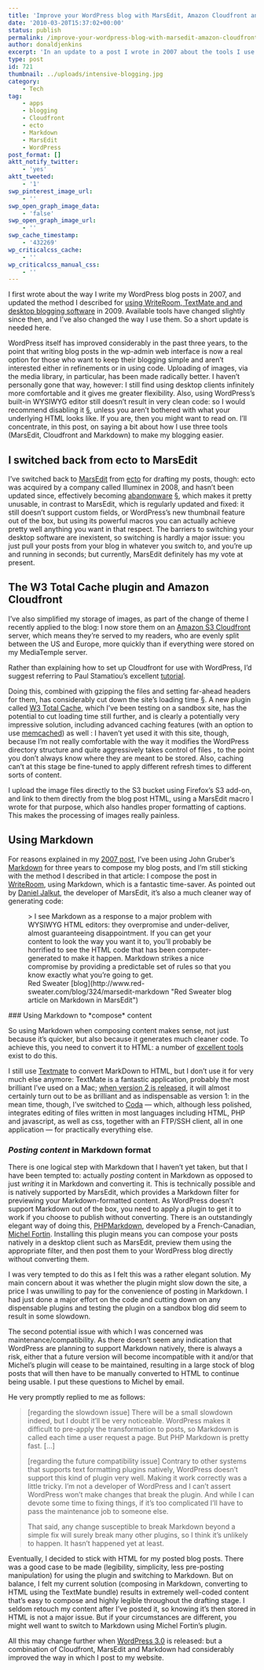 ```yaml
---
title: 'Improve your WordPress blog with MarsEdit, Amazon Cloudfront and Markdown'
date: '2010-03-20T15:37:02+00:00'
status: publish
permalink: /improve-your-wordpress-blog-with-marsedit-amazon-cloudfront-and-markdown
author: donaldjenkins
excerpt: 'In an update to a post I wrote in 2007 about the tools I use to compose blog posts, I cover using MarsEdit for editing posts on my desktop, in combination with WriteRoom and TextMate. I explain how I''ve started using Amazon Cloudfront to store my images. I also cover new trends in caching and ways of using Markdown to produce cleaner code including, optionally, using it as the storage format for individual blog posts, using Michel Fortin''s PHP Markdown plugin.'
type: post
id: 721
thumbnail: ../uploads/intensive-blogging.jpg
category:
    - Tech
tag:
    - apps
    - blogging
    - Cloudfront
    - ecto
    - Markdown
    - MarsEdit
    - WordPress
post_format: []
aktt_notify_twitter:
    - 'yes'
aktt_tweeted:
    - '1'
swp_pinterest_image_url:
    - ''
swp_open_graph_image_data:
    - 'false'
swp_open_graph_image_url:
    - ''
swp_cache_timestamp:
    - '432269'
wp_criticalcss_cache:
    - ''
wp_criticalcss_manual_css:
    - ''
---
```

I first wrote about the way I write my WordPress blog posts in 2007, and updated the method I described for [using WriteRoom, TextMate and and desktop blogging software](https://www.donaldjenkins.com/blogging-sequentially-using-writeroom-textmate-and-ecto-or-marsedit/ "Blogging sequentially using WriteRoom, textMate and ecto or MarsEdit") in 2009. Available tools have changed slightly since then, and I’ve also changed the way I use them. So a short update is needed here.

WordPress itself has improved considerably in the past three years, to the point that writing blog posts in the wp-admin web interface is now a real option for those who want to keep their blogging simple and aren’t interested either in refinements or in using code. Uploading of images, via the media library, in particular, has been made radically better. I haven’t personally gone that way, however: I still find using desktop clients infinitely more comfortable and it gives me greater flexibility. Also, using WordPress’s built-in WYSIWYG editor still doesn’t result in very clean code: so I would recommend disabling it [§](#bfn-footnotes-140), unless you aren’t bothered with what your underlying HTML looks like. If you are, then you might want to read on. I’ll concentrate, in this post, on saying a bit about how I use three tools (MarsEdit, Cloudfront and Markdown) to make my blogging easier.

I switched back from ecto to MarsEdit
-------------------------------------

I’ve switched back to [MarsEdit](http://www.red-sweater.com/marsedit/ "More about MarsEdit") from [ecto](http://illuminex.com/ecto/ "More about excto") for drafting my posts, though: ecto was acquired by a company called Illuminex in 2008, and hasn’t been updated since, effectively becoming [abandonware](http://en.wikipedia.org/wiki/Abandonware "More abut abandonware") [§](#bfn-footnotes-140), which makes it pretty unusable, in contrast to MarsEdit, which is regularly updated and fixed: it still doesn’t support custom fields, or WordPress’s new thumbnail feature out of the box, but using its powerful macros you can actually achieve pretty well anything you want in that respect. The barriers to switching your desktop software are inexistent, so switching is hardly a major issue: you just pull your posts from your blog in whatever you switch to, and you’re up and running in seconds; but currently, MarsEdit definitely has my vote at present.

The W3 Total Cache plugin and Amazon Cloudfront
-----------------------------------------------

I’ve also simplified my storage of images, as part of the change of theme I recently applied to the blog: I now store them on an [Amazon S3 Cloudfront](http://aws.amazon.com/cloudfront/ "More about Amazon Cloudfront") server, which means they’re served to my readers, who are evenly split between the US and Europe, more quickly than if everything were stored on my MediaTemple server.

Rather than explaining how to set up Cloudfront for use with WordPress, I’d suggest referring to Paul Stamatiou’s excellent [tutorial](http://paulstamatiou.com/how-to-getting-started-with-amazon-cloudfront "Paul Stamatiou's tutorial on setting up Cloudfront for use with WordPress").

Doing this, combined with gzipping the files and setting far-ahead headers for them, has considerably cut down the site’s loading time [§](#bfn-footnotes-140). A new plugin called [W3 Total Cache](http://wordpress.org/extend/plugins/w3-total-cache/ "More about W3 Total Cache"), which I’ve been testing on a sandbox site, has the potential to cut loading time still further, and is clearly a potentially very impressive solution, including advanced caching features (with an option to use [memcached](http://memcached.org/ "More about Memcached")) as well : I haven’t yet used it with this site, though, because I’m not really comfortable with the way it modifies the WordPress directory structure and quite aggressively takes control of files , to the point you don’t always know where they are meant to be stored. Also, caching can’t at this stage be fine-tuned to apply different refresh times to different sorts of content.

I upload the image files directly to the S3 bucket using Firefox’s S3 add-on, and link to them directly from the blog post HTML, using a MarsEdit macro I wrote for that purpose, which also handles proper formatting of captions. This makes the processing of images really painless.

Using Markdown
--------------

For reasons explained in my [2007 post](https://www.donaldjenkins.com/blogging-sequentially-using-writeroom-textmate-and-ecto-or-marsedit/ "Blogging sequentially using WriteRoom, textMate and ecto or MarsEdit"), I’ve been using John Gruber’s [Markdown](http://daringfireball.net/projects/markdown/ "More about Markdown") for three years to compose my blog posts, and I’m still sticking with the method I described in that article: I compose the post in [WriteRoom](http://www.hogbaysoftware.com/products/writeroom "More about Hog Bay Software's WRiteRoom"), using Markdown, which is a fantastic time-saver. As pointed out by [Daniel Jalkut](http://twitter.com/danielpunkass "Donaiel Jalkut on Twitter"), the developer of MarsEdit, it’s also a much cleaner way of generating code:

<figure>> I see Markdown as a response to a major problem with WYSIWYG HTML editors: they overpromise and under-deliver, almost guaranteeing disappointment. If you can get your content to look the way you want it to, you’ll probably be horrified to see the HTML code that has been computer-generated to make it happen. Markdown strikes a nice compromise by providing a predictable set of rules so that you know exactly what you’re going to get.

<figcaption class="quote-source">Red Sweater [blog](http://www.red-sweater.com/blog/324/marsedit-markdown "Red Sweater blog article on Markdown in MarsEdit")</figcaption></figure>### Using Markdown to *compose* content

So using Markdown when composing content makes sense, not just because it’s quicker, but also because it generates much cleaner code. To achieve this, you need to convert it to HTML: a number of [excellent tools](http://www.google.com/search?&rls=en&q=convert+markdown+to+html&ie=UTF-8&oe=UTF-8 "Converting Markdown to html") exist to do this.

I still use [Textmate](http://macromates.com/ "More about TextMate") to convert MarkDown to HTML, but I don’t use it for very much else anymore: TextMate is a fantastic application, probably the most brilliant I’ve used on a Mac; [when version 2 is released](http://blog.macromates.com/2010/why-2-0-is-not-developed-in-the-open/ "A clarification by TextMate's developer about the TextMate 2 roadmap"), it will almost certainly turn out to be as brilliant and as indispensable as version 1: in the mean time, though, I’ve switched to [Coda](http://www.panic.com/coda/ "more about Coda") — which, although less polished, integrates editing of files written in most languages including HTML, PHP and javascript, as well as css, together with an FTP/SSH client, all in one application — for practically everything else.

### *Posting content* in Markdown format

There is one logical step with Markdown that I haven’t yet taken, but that I have been tempted to: actually *posting* content in Markdown as opposed to just *writing* it in Markdown and converting it. This is technically possible and is natively supported by MarsEdit, which provides a Markdown filter for previewing your Markdown-formatted content. As WordPress doesn’t support Markdown out of the box, you need to apply a plugin to get it to work if you choose to publish without converting. There is an outstandingly elegant way of doing this, [PHPMarkdown](http://michelf.com/projects/php-markdown/ "PHP Markdown by Michel Fortin"), developed by a French-Canadian, [Michel Fortin](http://twitter.com/michelfortin "Michel Fortin on Twitter"). Installing this plugin means you can compose your posts natively in a desktop client such as MarsEdit, preview them using the appropriate filter, and then post them to your WordPress blog directly without converting them.

I was very tempted to do this as I felt this was a rather elegant solution. My main concern about it was whether the plugin might slow down the site, a price I was unwilling to pay for the convenience of posting in Markdown. I had just done a major effort on the code and cutting down on any dispensable plugins and testing the plugin on a sandbox blog did seem to result in some slowdown.

The second potential issue with which I was concerned was maintenance/compatibility. As there doesn’t seem any indication that WordPress are planning to support Markdown natively, there is always a risk, either that a future version will become incompatible with it and/or that Michel’s plugin will cease to be maintained, resulting in a large stock of blog posts that will then have to be manually converted to HTML to continue being usable. I put these questions to Michel by email.

He very promptly replied to me as follows:

> \[regarding the slowdown issue\] There will be a small slowdown indeed, but I doubt it’ll be very noticeable. WordPress makes it difficult to pre-apply the transformation to posts, so Markdown is called each time a user request a page. But PHP Markdown is pretty fast. \[…\]
> 
> \[regarding the future compatibility issue\] Contrary to other systems that supports text formatting plugins natively, WordPress doesn’t support this kind of plugin very well. Making it work correctly was a little tricky. I’m not a developer of WordPress and I can’t assert WordPress won’t make changes that break the plugin. And while I can devote some time to fixing things, if it’s too complicated I’ll have to pass the maintenance job to someone else.
> 
> That said, any change susceptible to break Markdown beyond a simple fix will surely break many other plugins, so I think it’s unlikely to happen. It hasn’t happened yet at least.

Eventually, I decided to stick with HTML for my posted blog posts. There was a good case to be made (legibility, simplicity, less pre-posting manipulation) for using the plugin and switching to Markdown. But on balance, I felt my current solution (composing in Markdown, converting to HTML using the TextMate bundle) results in extremely well-coded content that’s easy to compose and highly legible throughout the drafting stage. I seldom retouch my content after I’ve posted it, so knowing it’s then stored in HTML is not a major issue. But if your circumstances are different, you might well want to switch to Markdown using Michel Fortin’s plugin.

All this may change further when [WordPress 3.0](http://wordpress.org/about/roadmap/ "WordPress roadmap") is released: but a combination of Cloudfront, MarsEdit and Markdown had considerably improved the way in which I post to my website.

<div class="bfn-footnotes" data-container="" data-post-id="140" id="bfn-footnotes-140" style="display: none;">### References


</div>